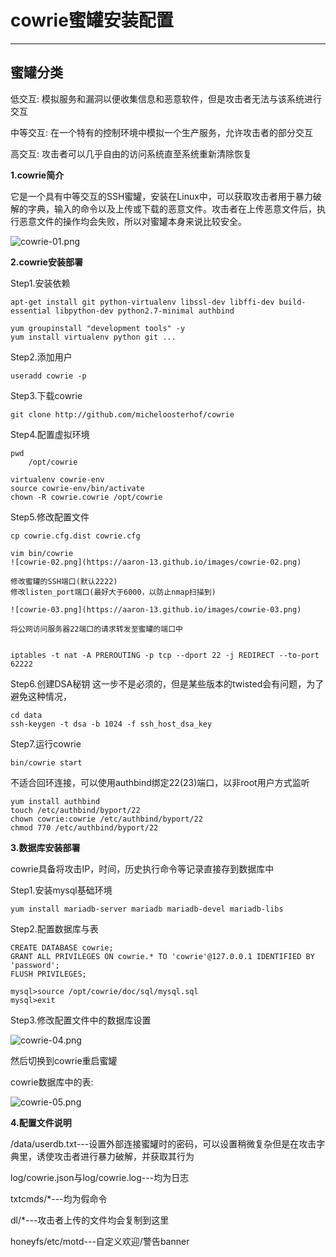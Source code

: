# cowrie蜜罐安装配置

------

## 蜜罐分类

低交互: 模拟服务和漏洞以便收集信息和恶意软件，但是攻击者无法与该系统进行交互

中等交互: 在一个特有的控制环境中模拟一个生产服务，允许攻击者的部分交互

高交互: 攻击者可以几乎自由的访问系统直至系统重新清除恢复


**1.cowrie简介**

它是一个具有中等交互的SSH蜜罐，安装在Linux中，可以获取攻击者用于暴力破解的字典，输入的命令以及上传或下载的恶意文件。攻击者在上传恶意文件后，执行恶意文件的操作均会失败，所以对蜜罐本身来说比较安全。

![cowrie-01.png](https://aaron-13.github.io/images/cowrie-01.png)


**2.cowrie安装部署**

Step1.安装依赖

```
apt-get install git python-virtualenv libssl-dev libffi-dev build-essential libpython-dev python2.7-minimal authbind

yum groupinstall "development tools" -y
yum install virtualenv python git ...
```

Step2.添加用户

```
useradd cowrie -p 
```

Step3.下载cowrie

```
git clone http://github.com/micheloosterhof/cowrie
```

Step4.配置虚拟环境

```
pwd
	/opt/cowrie

virtualenv cowrie-env 
source cowrie-env/bin/activate
chown -R cowrie.cowrie /opt/cowrie
```

Step5.修改配置文件

```
cp cowrie.cfg.dist cowrie.cfg

vim bin/cowrie
![cowrie-02.png](https://aaron-13.github.io/images/cowrie-02.png)

修改蜜罐的SSH端口(默认2222)
修改listen_port端口(最好大于6000，以防止nmap扫描到)

![cowrie-03.png](https://aaron-13.github.io/images/cowrie-03.png)

将公网访问服务器22端口的请求转发至蜜罐的端口中


iptables -t nat -A PREROUTING -p tcp --dport 22 -j REDIRECT --to-port 62222
```

Step6.创建DSA秘钥
这一步不是必须的，但是某些版本的twisted会有问题，为了避免这种情况，

```
cd data
ssh-keygen -t dsa -b 1024 -f ssh_host_dsa_key
```

Step7.运行cowrie

```
bin/cowrie start
```

不适合回环连接，可以使用authbind绑定22(23)端口，以非root用户方式监听

```
yum install authbind
touch /etc/authbind/byport/22
chown cowrie:cowrie /etc/authbind/byport/22
chmod 770 /etc/authbind/byport/22

```


**3.数据库安装部署**

cowrie具备将攻击IP，时间，历史执行命令等记录直接存到数据库中

Step1.安装mysql基础环境

```
yum install mariadb-server mariadb mariadb-devel mariadb-libs 

```

Step2.配置数据库与表

```
CREATE DATABASE cowrie;
GRANT ALL PRIVILEGES ON cowrie.* TO 'cowrie'@127.0.0.1 IDENTIFIED BY 'password';
FLUSH PRIVILEGES;

mysql>source /opt/cowrie/doc/sql/mysql.sql
mysql>exit

```

Step3.修改配置文件中的数据库设置

![cowrie-04.png](https://aaron-13.github.io/images/cowrie-04.png)

然后切换到cowrie重启蜜罐

cowrie数据库中的表:

![cowrie-05.png](https://aaron-13.github.io/images/cowrie-05.png)


**4.配置文件说明**

/data/userdb.txt---设置外部连接蜜罐时的密码，可以设置稍微复杂但是在攻击字典里，诱使攻击者进行暴力破解，并获取其行为

log/cowrie.json与log/cowrie.log---均为日志

txtcmds/*---均为假命令

dl/*---攻击者上传的文件均会复制到这里

honeyfs/etc/motd---自定义欢迎/警告banner


